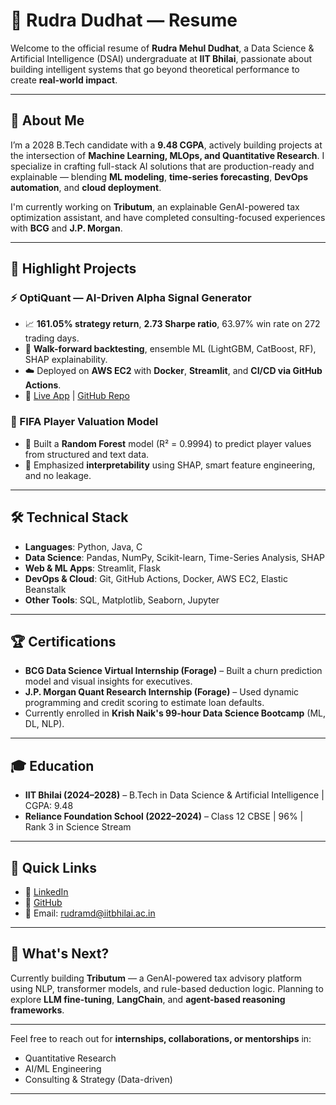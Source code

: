 # 📄 Rudra Dudhat — Resume

Welcome to the official resume of **Rudra Mehul Dudhat**, a Data Science & Artificial Intelligence (DSAI) undergraduate at **IIT Bhilai**, passionate about building intelligent systems that go beyond theoretical performance to create **real-world impact**.

---

## 🧠 About Me

I’m a 2028 B.Tech candidate with a **9.48 CGPA**, actively building projects at the intersection of **Machine Learning, MLOps, and Quantitative Research**. I specialize in crafting full-stack AI solutions that are production-ready and explainable — blending **ML modeling**, **time-series forecasting**, **DevOps automation**, and **cloud deployment**.

I'm currently working on **Tributum**, an explainable GenAI-powered tax optimization assistant, and have completed consulting-focused experiences with **BCG** and **J.P. Morgan**.

---

## 💼 Highlight Projects

### ⚡ OptiQuant — AI-Driven Alpha Signal Generator
- 📈 **161.05% strategy return**, **2.73 Sharpe ratio**, 63.97% win rate on 272 trading days.
- 🔁 **Walk-forward backtesting**, ensemble ML (LightGBM, CatBoost, RF), SHAP explainability.
- ☁️ Deployed on **AWS EC2** with **Docker**, **Streamlit**, and **CI/CD via GitHub Actions**.
- 🔗 [Live App](http://13.61.176.157:8501/) | [GitHub Repo](https://github.com/RudraDudhat2509/OptiQuant)

### 🧠 FIFA Player Valuation Model
- 🎯 Built a **Random Forest** model (R² = 0.9994) to predict player values from structured and text data.
- 🧩 Emphasized **interpretability** using SHAP, smart feature engineering, and no leakage.

---

## 🛠️ Technical Stack

- **Languages**: Python, Java, C
- **Data Science**: Pandas, NumPy, Scikit-learn, Time-Series Analysis, SHAP
- **Web & ML Apps**: Streamlit, Flask
- **DevOps & Cloud**: Git, GitHub Actions, Docker, AWS EC2, Elastic Beanstalk
- **Other Tools**: SQL, Matplotlib, Seaborn, Jupyter

---

## 🏆 Certifications

- **BCG Data Science Virtual Internship (Forage)** – Built a churn prediction model and visual insights for executives.
- **J.P. Morgan Quant Research Internship (Forage)** – Used dynamic programming and credit scoring to estimate loan defaults.
- Currently enrolled in **Krish Naik's 99-hour Data Science Bootcamp** (ML, DL, NLP).

---

## 🎓 Education

- **IIT Bhilai (2024–2028)** – B.Tech in Data Science & Artificial Intelligence | CGPA: 9.48
- **Reliance Foundation School (2022–2024)** – Class 12 CBSE | 96% | Rank 3 in Science Stream

---

## 🔗 Quick Links

- 🔹 [LinkedIn](https://www.linkedin.com/in/rdudhat-iitbhilai/)
- 🔹 [GitHub](https://github.com/RudraDudhat2509/)
- 📧 Email: rudramd@iitbhilai.ac.in

---

## 🚀 What's Next?

Currently building **Tributum** — a GenAI-powered tax advisory platform using NLP, transformer models, and rule-based deduction logic. Planning to explore **LLM fine-tuning**, **LangChain**, and **agent-based reasoning frameworks**.

---

Feel free to reach out for **internships, collaborations, or mentorships** in:

- Quantitative Research
- AI/ML Engineering
- Consulting & Strategy (Data-driven)

---
